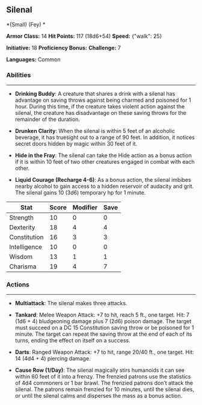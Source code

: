 ## Silenal
*(Small) (Fey) *

**Armor Class:** 14
**Hit Points:** 117 (18d6+54)
**Speed:** {"walk": 25}

**Initiative:** 18
**Proficiency Bonus:**
**Challenge:** 7

**Languages:** Common

### Abilities
 --- 
- **Drinking Buddy**: A creature that shares a drink with a silenal has advantage on saving throws against being charmed and poisoned for 1 hour. During this time, if the creature takes violent action against the silenal, the creature has disadvantage on these saving throws for the remainder of the duration.

- **Drunken Clarity**: When the silenal is within 5 feet of an alcoholic beverage, it has truesight out to a range of 90 feet. In addition, it notices secret doors hidden by magic within 30 feet of it.

- **Hide in the Fray**: The silenal can take the Hide action as a bonus action if it is within 10 feet of two other creatures engaged in combat with each other.

- **Liquid Courage (Recharge 4-6)**: As a bonus action, the silenal imbibes nearby alcohol to gain access to a hidden reservoir of audacity and grit. The silenal gains 10 (3d6) temporary hp for 1 minute.



| Stat | Score | Modifier | Save |
| ---- | ---- | ---- | ---- |
| Strength | 10 | 0 | 0 |
| Dexterity | 18 | 4 | 4 |
| Constitution | 16 | 3 | 3 |
| Intelligence | 10 | 0 | 0 |
| Wisdom | 13 | 1 | 1 |
| Charisma | 19 | 4 | 7 |

### Actions
 --- 
- **Multiattack**: The silenal makes three attacks.

- **Tankard**: Melee Weapon Attack: +7 to hit, reach 5 ft., one target. Hit: 7 (1d6 + 4) bludgeoning damage plus 7 (2d6) poison damage. The target must succeed on a DC 15 Constitution saving throw or be poisoned for 1 minute. The target can repeat the saving throw at the end of each of its turns, ending the effect on itself on a success.

- **Darts**: Ranged Weapon Attack: +7 to hit, range 20/40 ft., one target. Hit: 14 (4d4 + 4) piercing damage.

- **Cause Row (1/Day)**: The silenal magically stirs humanoids it can see within 60 feet of it into a frenzy. The frenzied patrons use the statistics of 4d4 commoners or 1 bar brawl. The frenzied patrons don’t attack the silenal. The patrons remain frenzied for 10 minutes, until the silenal dies, or until the silenal calms and disperses the mass as a bonus action.

